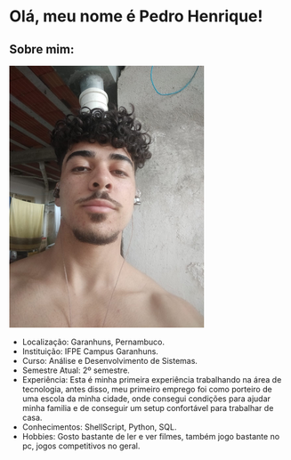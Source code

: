 # Olá, meu nome é Pedro Henrique!

## Sobre mim:
![minha foto](eu.png)

* Localização: Garanhuns, Pernambuco.
* Instituição: IFPE Campus Garanhuns.
* Curso: Análise e Desenvolvimento de Sistemas.
* Semestre Atual: 2º semestre.
* Experiência: Esta é minha primeira experiência trabalhando na área de tecnologia, antes disso, meu primeiro emprego foi como porteiro de uma escola da minha cidade, onde consegui condições para ajudar minha familia e de conseguir um setup confortável para trabalhar de casa.
* Conhecimentos: ShellScript, Python, SQL. 
* Hobbies: Gosto bastante de ler e ver filmes, também jogo bastante no pc, jogos competitivos no geral.


